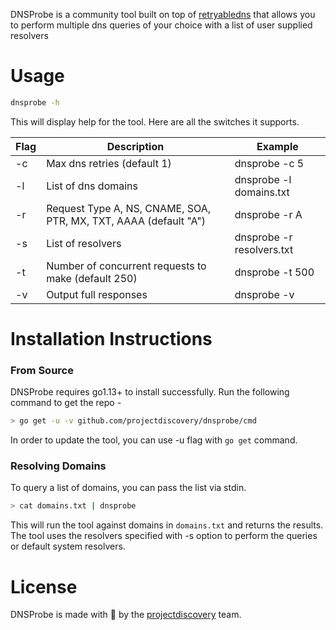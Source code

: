 DNSProbe is a community tool built on top of [retryabledns](https://github.com/projectdiscovery/retryabledns) that allows you to perform multiple dns queries of your choice with a list of user supplied resolvers

# Usage

```bash
dnsprobe -h
```
This will display help for the tool. Here are all the switches it supports.

| Flag           | Description                                                        | Example                   |
|----------------|--------------------------------------------------------------------|---------------------------|
| -c             | Max dns retries (default 1)                                        | dnsprobe -c 5             |
| -l             | List of dns domains                                                | dnsprobe -l domains.txt   |
| -r             | Request Type A, NS, CNAME, SOA, PTR, MX, TXT, AAAA (default "A")   | dnsprobe -r A             |
| -s             | List of resolvers                                                  | dnsprobe -r resolvers.txt |
| -t             | Number of concurrent requests to make (default 250)                | dnsprobe -t 500           |
| -v             | Output full responses                                              | dnsprobe -v               |

# Installation Instructions
### From Source

DNSProbe requires go1.13+ to install successfully. Run the following command to get the repo - 

```bash
> go get -u -v github.com/projectdiscovery/dnsprobe/cmd
```

In order to update the tool, you can use -u flag with `go get` command.

### Resolving Domains

To query a list of domains, you can pass the list via stdin.

```bash
> cat domains.txt | dnsprobe
```

This will run the tool against domains in `domains.txt` and returns the results. The tool uses the resolvers specified with -s option to perform the queries or default system resolvers.

# License

DNSProbe is made with 🖤 by the [projectdiscovery](https://projectdiscovery.io) team.
